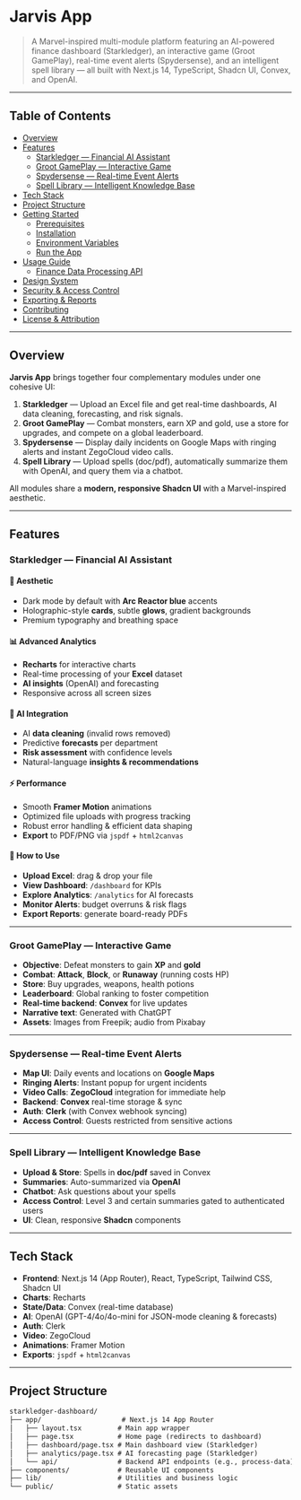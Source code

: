 # Jarvis App

> A Marvel-inspired multi-module platform featuring an AI-powered finance dashboard (Starkledger), an interactive game (Groot GamePlay), real-time event alerts (Spydersense), and an intelligent spell library — all built with Next.js 14, TypeScript, Shadcn UI, Convex, and OpenAI.

---

## Table of Contents
- [Overview](#overview)
- [Features](#features)
  - [Starkledger — Financial AI Assistant](#starkledger--financial-ai-assistant)
  - [Groot GamePlay — Interactive Game](#groot-gameplay--interactive-game)
  - [Spydersense — Real-time Event Alerts](#spydersense--real-time-event-alerts)
  - [Spell Library — Intelligent Knowledge Base](#spell-library--intelligent-knowledge-base)
- [Tech Stack](#tech-stack)
- [Project Structure](#project-structure)
- [Getting Started](#getting-started)
  - [Prerequisites](#prerequisites)
  - [Installation](#installation)
  - [Environment Variables](#environment-variables)
  - [Run the App](#run-the-app)
- [Usage Guide](#usage-guide)
  - [Finance Data Processing API](#finance-data-processing-api)
- [Design System](#design-system)
- [Security & Access Control](#security--access-control)
- [Exporting & Reports](#exporting--reports)
- [Contributing](#contributing)
- [License & Attribution](#license--attribution)

---

## Overview
**Jarvis App** brings together four complementary modules under one cohesive UI:

1. **Starkledger** — Upload an Excel file and get real-time dashboards, AI data cleaning, forecasting, and risk signals.
2. **Groot GamePlay** — Combat monsters, earn XP and gold, use a store for upgrades, and compete on a global leaderboard.
3. **Spydersense** — Display daily incidents on Google Maps with ringing alerts and instant ZegoCloud video calls.
4. **Spell Library** — Upload spells (doc/pdf), automatically summarize them with OpenAI, and query them via a chatbot.

All modules share a **modern, responsive Shadcn UI** with a Marvel-inspired aesthetic.

---

## Features

### Starkledger — Financial AI Assistant
#### 🎨 Aesthetic
- Dark mode by default with **Arc Reactor blue** accents
- Holographic-style **cards**, subtle **glows**, gradient backgrounds
- Premium typography and breathing space

#### 📊 Advanced Analytics
- **Recharts** for interactive charts
- Real-time processing of your **Excel** dataset
- **AI insights** (OpenAI) and forecasting
- Responsive across all screen sizes

#### 🤖 AI Integration
- AI **data cleaning** (invalid rows removed)
- Predictive **forecasts** per department
- **Risk assessment** with confidence levels
- Natural-language **insights & recommendations**

#### ⚡ Performance
- Smooth **Framer Motion** animations
- Optimized file uploads with progress tracking
- Robust error handling & efficient data shaping
- **Export** to PDF/PNG via `jspdf` + `html2canvas`

#### 🎯 How to Use
- **Upload Excel**: drag & drop your file
- **View Dashboard**: `/dashboard` for KPIs
- **Explore Analytics**: `/analytics` for AI forecasts
- **Monitor Alerts**: budget overruns & risk flags
- **Export Reports**: generate board-ready PDFs

---

### Groot GamePlay — Interactive Game
- **Objective**: Defeat monsters to gain **XP** and **gold**
- **Combat**: **Attack**, **Block**, or **Runaway** (running costs HP)
- **Store**: Buy upgrades, weapons, health potions
- **Leaderboard**: Global ranking to foster competition
- **Real-time backend**: **Convex** for live updates
- **Narrative text**: Generated with ChatGPT
- **Assets**: Images from Freepik; audio from Pixabay

---

### Spydersense — Real-time Event Alerts
- **Map UI**: Daily events and locations on **Google Maps**
- **Ringing Alerts**: Instant popup for urgent incidents
- **Video Calls**: **ZegoCloud** integration for immediate help
- **Backend**: **Convex** real-time storage & sync
- **Auth**: **Clerk** (with Convex webhook syncing)
- **Access Control**: Guests restricted from sensitive actions

---

### Spell Library — Intelligent Knowledge Base
- **Upload & Store**: Spells in **doc/pdf** saved in Convex
- **Summaries**: Auto-summarized via **OpenAI**
- **Chatbot**: Ask questions about your spells
- **Access Control**: Level 3 and certain summaries gated to authenticated users
- **UI**: Clean, responsive **Shadcn** components

---

## Tech Stack
- **Frontend**: Next.js 14 (App Router), React, TypeScript, Tailwind CSS, Shadcn UI
- **Charts**: Recharts
- **State/Data**: Convex (real-time database)
- **AI**: OpenAI (GPT-4/4o/4o-mini for JSON-mode cleaning & forecasts)
- **Auth**: Clerk
- **Video**: ZegoCloud
- **Animations**: Framer Motion
- **Exports**: `jspdf` + `html2canvas`

---

## Project Structure

```txt
starkledger-dashboard/
├── app/                    # Next.js 14 App Router
│   ├── layout.tsx         # Main app wrapper
│   ├── page.tsx           # Home page (redirects to dashboard)
│   ├── dashboard/page.tsx # Main dashboard view (Starkledger)
│   ├── analytics/page.tsx # AI forecasting page (Starkledger)
│   └── api/               # Backend API endpoints (e.g., process-data)
├── components/            # Reusable UI components
├── lib/                   # Utilities and business logic
└── public/                # Static assets
